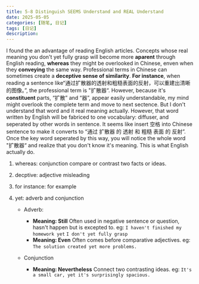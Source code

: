 ```yaml
---
title: 5-8 Distinguish SEEMS Understand and REAL Understand
date: 2025-05-05
categories: [随笔, 日记]
tags: [日记]
description: 
---
```

I found the an advantage of reading English articles. 
Concepts whose real meaning you don't yet fully grasp will become more **aparent** through English reading, **whereas** they might be overlooked in Chinese, enven when they **conveying** the same way. 
Professional terms in Chinese can sometimes create a **deceptive sense of similarity**. 
**For instance**, when reading a sentence like“通过扩散器的透射和粗糙表面的反射，可以重建出清晰的图像。”, the professional term is "扩散器“.
However, because it's **constituent** parts, “扩散” and “器”, appear easily understandable, my mind might overlook the complete term and move to next sectence. 
But I don't understand that word and it real meaning actually. However, that word written by English will be fabriced to one vocabulary: diffuser, and seperated by other words in sentence. It seems like insert 空格 into Chinese sentence to make it converts to “通过 扩散器 的 透射 和 粗糙 表面 的 反射”. Once the key word seperated by this way, you will notice the whole word "扩散器“ and realize that you don't know it's meaning. This is what English actually do. 

1. whereas: conjunction
compare or contrast two facts or ideas.

2. decptive: adjective
misleading

3. for instance: for example

4. yet: adverb and conjunction
   - Adverb:
     - **Meaning: Still** 
     Often used in negative sentence or question, hasn't happen but is excepted to. 
     eg: `I haven't finished my homework yet`
         `I don't yet fully grasp`
     - **Meaning: Even**
     Often comes before comparative adjectives.
     eg: `The solution created yet more problems.`

   - Conjunction
     - **Meaning: Nevertheless**
     Connect two contrasting ideas.
     eg: `It's a small car, yet it's surprisingly spacious.`
